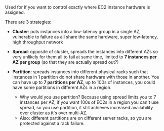 
Used for if you want to control exactly where EC2 instance hardware is assigned.

There are 3 strategies:

- **Cluster**: puts instances into a low-latency group in a single AZ, vulnerable to failure as all share the same hardware, super low-latency, high throughput network
    
- **Spread**: opposite of cluster, spreads the instances into different AZs so very unlikely for them all to fail at same time, limited to **7 instances per AZ per group** (so that they are actually spread out?)
    
- **Partition**: spreads instances into different physical racks such that instances in 1 partition do not share hardware with those in another. You can have up to **7 partitions per AZ**, up to 100s of instances, you could have some partitions in different AZs in a region.
	- Why would you use partition? Because using spread limits you to 7 instances per AZ, if you want 100s of EC2s in a region you can't use spread, so you use partition, it still achieves increased availability over cluster as it's over multi-AZ.
	- Also: different partitions are on different server racks, so you are protected against a rack failure.